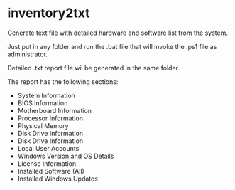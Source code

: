 # inventory2txt
Generate text file with detailed hardware and software list from the system.

Just put in any folder and run the .bat file that will invoke the .ps1 file as administrator.

Detailed .txt report file wil be generated in the same folder.

The report has the following sections:
- System Information
- BIOS Information
- Motherboard Information
- Processor Information
- Physical Memory
- Disk Drive Information
- Disk Drive Information
- Local User Accounts
- Windows Version and OS Details
- License Information
- Installed Software (All)
- Installed Windows Updates
